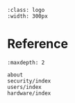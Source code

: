 ```{image} ../images/reference300.png
:class: logo
:width: 300px
```

# Reference

```{toctree}
:maxdepth: 2

about
security/index
users/index
hardware/index
```
